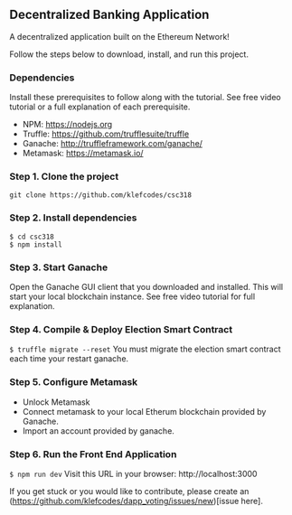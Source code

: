 
## Decentralized Banking Application
A decentralized application built on the Ethereum Network!

Follow the steps below to download, install, and run this project.

### Dependencies
Install these prerequisites to follow along with the tutorial. See free video tutorial or a full explanation of each prerequisite.
- NPM: https://nodejs.org
- Truffle: https://github.com/trufflesuite/truffle
- Ganache: http://truffleframework.com/ganache/
- Metamask: https://metamask.io/


### Step 1. Clone the project
`git clone https://github.com/klefcodes/csc318`

### Step 2. Install dependencies
```
$ cd csc318
$ npm install
```
### Step 3. Start Ganache
Open the Ganache GUI client that you downloaded and installed. This will start your local blockchain instance. See free video tutorial for full explanation.


### Step 4. Compile & Deploy Election Smart Contract
`$ truffle migrate --reset`
You must migrate the election smart contract each time your restart ganache.

### Step 5. Configure Metamask
- Unlock Metamask
- Connect metamask to your local Etherum blockchain provided by Ganache.
- Import an account provided by ganache.

### Step 6. Run the Front End Application
`$ npm run dev`
Visit this URL in your browser: http://localhost:3000

If you get stuck or you would like to contribute, please create an (https://github.com/klefcodes/dapp_voting/issues/new)[issue here].